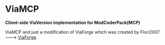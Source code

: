 # ViaMCP

**Client-side ViaVersion implementation for ModCoderPack(MCP)**

ViaMCP and just a modification of ViaForge which was created by Flori2007 ---> [ViaForge](https://github.com/FlorianMichael/ViaForge#viaforge).
